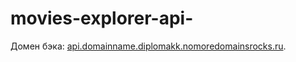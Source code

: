 # movies-explorer-api-

Домен бэка: [api.domainname.diplomakk.nomoredomainsrocks.ru](api.domainname.diplomakk.nomoredomainsrocks.ru).
